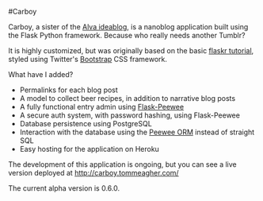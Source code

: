 #Carboy

Carboy, a sister of the [Alva ideablog](https://github.com/tommeagher/alva), is a nanoblog application built using the Flask Python framework. Because who really needs another Tumblr?

It is highly customized, but was originally based on the basic [flaskr tutorial](http://flask.pocoo.org/docs/tutorial/introduction/), styled using Twitter's [Bootstrap](http://twitter.github.com/bootstrap/) CSS framework.

What have I added?
* Permalinks for each blog post
* A model to collect beer recipes, in addition to narrative blog posts
* A fully functional entry admin using [Flask-Peewee](https://github.com/coleifer/flask-peewee/)
* A secure auth system, with password hashing, using Flask-Peewee
* Database persistence using PostgreSQL
* Interaction with the database using the [Peewee ORM](https://peewee.readthedocs.org/en/latest/index.html) instead of straight SQL
* Easy hosting for the application on Heroku

The development of this application is ongoing, but you can see a live version deployed at http://carboy.tommeagher.com/

The current alpha version is 0.6.0.